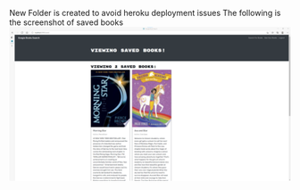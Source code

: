 New Folder is created to avoid heroku deployment issues
The following is the screenshot of saved books
<img src="./save-book.png"  alt= "save-book /img">